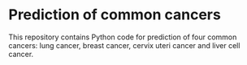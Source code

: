 # Prediction of common cancers
This repository contains Python code for prediction of four common cancers: lung cancer, breast cancer, cervix uteri cancer and liver cell cancer.
